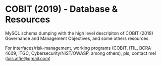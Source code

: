 # COBIT (2019) - Database & Resources

MySQL schema dumping with the high level descripiton of COBIT (2019) Governance and Management Objectives, and some others resources.

For interfaces/risk-management, working programs (COBIT, ITIL, BCRA-4609, ITGC, Cybersecurity/NIST/OWASP, among others), pls, contact me! (luis.alfie@gmail.com)
